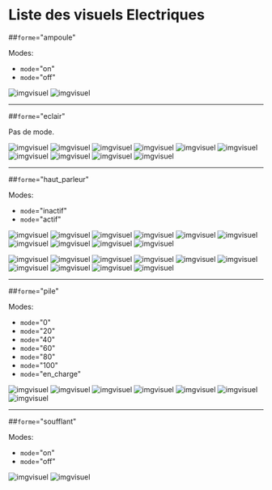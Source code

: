 # Liste des visuels Electriques

##`forme`="ampoule"

Modes:

* `mode`="on"
* `mode`="off"

![imgvisuel](https://svn.abls-habitat.fr/repo/Watchdog/prod/Watchdogd/IHM/img/ampoule_on.png)
![imgvisuel](https://svn.abls-habitat.fr/repo/Watchdog/prod/Watchdogd/IHM/img/ampoule_off.png)

---
##`forme`="eclair"

Pas de mode.

![imgvisuel](https://svn.abls-habitat.fr/repo/Watchdog/prod/Watchdogd/IHM/img/eclair_gray.png)
![imgvisuel](https://svn.abls-habitat.fr/repo/Watchdog/prod/Watchdogd/IHM/img/eclair_green.png)
![imgvisuel](https://svn.abls-habitat.fr/repo/Watchdog/prod/Watchdogd/IHM/img/eclair_darkgreen.png)
![imgvisuel](https://svn.abls-habitat.fr/repo/Watchdog/prod/Watchdogd/IHM/img/eclair_red.png)
![imgvisuel](https://svn.abls-habitat.fr/repo/Watchdog/prod/Watchdogd/IHM/img/eclair_blue.png)
![imgvisuel](https://svn.abls-habitat.fr/repo/Watchdog/prod/Watchdogd/IHM/img/eclair_lightblue.png)
![imgvisuel](https://svn.abls-habitat.fr/repo/Watchdog/prod/Watchdogd/IHM/img/eclair_orange.png)
![imgvisuel](https://svn.abls-habitat.fr/repo/Watchdog/prod/Watchdogd/IHM/img/eclair_yellow.png)
![imgvisuel](https://svn.abls-habitat.fr/repo/Watchdog/prod/Watchdogd/IHM/img/eclair_black.png)
![imgvisuel](https://svn.abls-habitat.fr/repo/Watchdog/prod/Watchdogd/IHM/img/eclair_white.png)

---
##`forme`="haut_parleur"

Modes:

* `mode`="inactif"
* `mode`="actif"

![imgvisuel](https://svn.abls-habitat.fr/repo/Watchdog/prod/Watchdogd/IHM/img/haut_parleur_inactif_gray.png)
![imgvisuel](https://svn.abls-habitat.fr/repo/Watchdog/prod/Watchdogd/IHM/img/haut_parleur_inactif_green.png)
![imgvisuel](https://svn.abls-habitat.fr/repo/Watchdog/prod/Watchdogd/IHM/img/haut_parleur_inactif_darkgreen.png)
![imgvisuel](https://svn.abls-habitat.fr/repo/Watchdog/prod/Watchdogd/IHM/img/haut_parleur_inactif_red.png)
![imgvisuel](https://svn.abls-habitat.fr/repo/Watchdog/prod/Watchdogd/IHM/img/haut_parleur_inactif_blue.png)
![imgvisuel](https://svn.abls-habitat.fr/repo/Watchdog/prod/Watchdogd/IHM/img/haut_parleur_inactif_lightblue.png)
![imgvisuel](https://svn.abls-habitat.fr/repo/Watchdog/prod/Watchdogd/IHM/img/haut_parleur_inactif_orange.png)
![imgvisuel](https://svn.abls-habitat.fr/repo/Watchdog/prod/Watchdogd/IHM/img/haut_parleur_inactif_yellow.png)
![imgvisuel](https://svn.abls-habitat.fr/repo/Watchdog/prod/Watchdogd/IHM/img/haut_parleur_inactif_black.png)
![imgvisuel](https://svn.abls-habitat.fr/repo/Watchdog/prod/Watchdogd/IHM/img/haut_parleur_inactif_white.png)

![imgvisuel](https://svn.abls-habitat.fr/repo/Watchdog/prod/Watchdogd/IHM/img/haut_parleur_actif_gray.png)
![imgvisuel](https://svn.abls-habitat.fr/repo/Watchdog/prod/Watchdogd/IHM/img/haut_parleur_actif_green.png)
![imgvisuel](https://svn.abls-habitat.fr/repo/Watchdog/prod/Watchdogd/IHM/img/haut_parleur_actif_darkgreen.png)
![imgvisuel](https://svn.abls-habitat.fr/repo/Watchdog/prod/Watchdogd/IHM/img/haut_parleur_actif_red.png)
![imgvisuel](https://svn.abls-habitat.fr/repo/Watchdog/prod/Watchdogd/IHM/img/haut_parleur_actif_blue.png)
![imgvisuel](https://svn.abls-habitat.fr/repo/Watchdog/prod/Watchdogd/IHM/img/haut_parleur_actif_lightblue.png)
![imgvisuel](https://svn.abls-habitat.fr/repo/Watchdog/prod/Watchdogd/IHM/img/haut_parleur_actif_orange.png)
![imgvisuel](https://svn.abls-habitat.fr/repo/Watchdog/prod/Watchdogd/IHM/img/haut_parleur_actif_yellow.png)
![imgvisuel](https://svn.abls-habitat.fr/repo/Watchdog/prod/Watchdogd/IHM/img/haut_parleur_actif_black.png)
![imgvisuel](https://svn.abls-habitat.fr/repo/Watchdog/prod/Watchdogd/IHM/img/haut_parleur_actif_white.png)

---
##`forme`="pile"

Modes:

* `mode`="0"
* `mode`="20"
* `mode`="40"
* `mode`="60"
* `mode`="80"
* `mode`="100"
* `mode`="en_charge"

![imgvisuel](https://svn.abls-habitat.fr/repo/Watchdog/prod/Watchdogd/IHM/img/pile_0.png)
![imgvisuel](https://svn.abls-habitat.fr/repo/Watchdog/prod/Watchdogd/IHM/img/pile_20.png)
![imgvisuel](https://svn.abls-habitat.fr/repo/Watchdog/prod/Watchdogd/IHM/img/pile_40.png)
![imgvisuel](https://svn.abls-habitat.fr/repo/Watchdog/prod/Watchdogd/IHM/img/pile_60.png)
![imgvisuel](https://svn.abls-habitat.fr/repo/Watchdog/prod/Watchdogd/IHM/img/pile_80.png)
![imgvisuel](https://svn.abls-habitat.fr/repo/Watchdog/prod/Watchdogd/IHM/img/pile_100.png)
![imgvisuel](https://svn.abls-habitat.fr/repo/Watchdog/prod/Watchdogd/IHM/img/pile_en_charge.png)

---
##`forme`="soufflant"

Modes:

* `mode`="on"
* `mode`="off"

![imgvisuel](https://svn.abls-habitat.fr/repo/Watchdog/prod/Watchdogd/IHM/img/soufflant_on.png)
![imgvisuel](https://svn.abls-habitat.fr/repo/Watchdog/prod/Watchdogd/IHM/img/soufflant_off.png)


